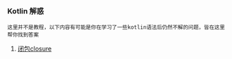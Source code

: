 ### Kotlin 解惑

    这里并不是教程，以下内容有可能是你在学习了一些kotlin语法后仍然不解的问题，皆在这里帮你找到答案

1. [闭包closure](https://github.com/UCodeUStory/Relax/tree/master/source/kotlin.md)

